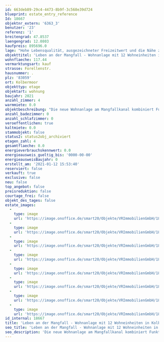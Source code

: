 ```yaml
---
id: 663deb89-29c4-4473-8b9f-3c568e39d724
blueprint: estate_entry_reference
Id: 18667
objektnr_extern: '6363_3'
benutzer: '23'
referenz: '1'
breitengrad: 47.8537
laengengrad: 12.0803
kaufpreis: 895696.0
lage: "Hohe Lebensqualität, ausgezeichneter Freizeitwert und die Nähe zu Rosenheim sind nur einige der vielen Vorzüge, die Sie in Kolbermoor erwarten. Nur einen Steinwurf vom Ortszentrum entfernt, bietet unser Neubauprojekt alles, was das Herz begehrt.\r\n\r\nDie verkehrsgünstige Lage gewährleistet schnelle Wege zu allen öffentlichen Einrichtungen wie Rathaus, Post oder Bahnhof. Sämtliche Geschäfte des täglichen Bedarfs sind innerhalb kurzer Zeit bequem zu erreichen und anschließend kann man bei einem Spaziergang im benachbarten Spinnereipark oder am Mangfallkanal die Seele baumeln lassen.\r\n\r\nEin vielfältiges Einzelhandelsangebot, eine abwechslungsreiche Gastronomie sowie die erstklassige medizinische und schulische  Infrastruktur machen Kolbermoor zu einem hervorragenden Wirtschafts-, Arbeits- und Lebensstandort."
objekttitel: 'Leben an der Mangfall - Wohnanlage mit 12 Wohneinheiten in Kolbermoor'
wohnflaeche: 117.44
vermarktungsart: kauf
strasse: Forellenstr.
hausnummer: .
plz: '83059'
ort: Kolbermoor
objekttyp: etage
objektart: wohnung
baujahr: 2021
anzahl_zimmer: 4
warmmiete: 0.0
objektbeschreibung: "Die neue Wohnanlage am Mangfallkanal kombiniert Funktionalität mit einem Maximum an Wohnqualität. Unter Wohnqualität verstehen wir die harmonische Verbindung aus guter Lage, individueller Architektur und hochwertigen Materialien. \r\n\r\nDas Resultat ist dabei weit mehr als die Summe dieser einzelnen Faktoren. Durch die Grundriss-Varianten der 12 Wohneinheiten gehen wir auf unterschiedlichste Ansprüche ein. \r\n\r\nMit Wohnungsgrößen von 80 m² bis zu 175 m² findet jeder seine ideale Wohnung, um sich zu entfalten – so wird Ihr Apartment zu Ihrem persönlichen Wohlfühlort.\r\n\r\nDie angebotene 4-Zi.-Wohnung befindet sich im 3. Obergeschoss mit Balkon bzw. Dachterrasse nach Süden.\r\nDie abgebildeten Bilder sind Ausstattungsbeispiele.\r\n\r\nDer Kaufpreis für die Wohnung beträgt 839.696,00 €\r\nhinzu kommen 2 TG- Stellplätze für insgesamt 56.000,00 €.\r\nSomit beträgt der Kaufpreis inkl. Stellplätze 895.696,00 €"
anzahl_badezimmer: 0
anzahl_schlafzimmer: 0
veroeffentlichen: true
kaltmiete: 0.0
stammobjekt: false
status2: status2obj_archiviert
etagen_zahl: 4
gesamtflaeche: 0.0
energieverbrauchskennwert: 0.0
energieausweis_gueltig_bis: '0000-00-00'
energieausweisBaujahr: 0
erstellt_am: '2021-01-12 15:53:40'
reserviert: false
verkauft: true
exclusive: false
neu: false
top_angebot: false
preisreduktion: false
courtage_frei: false
objekt_des_tages: false
estate_images:
  -
    type: image
    url: 'https://image.onoffice.de/smart20/Objekte/VRImmobilienGmbH/18667/c0ad0516-bbcd-4da0-875f-54982552cefd.jpg'
  -
    type: image
    url: 'https://image.onoffice.de/smart20/Objekte/VRImmobilienGmbH/18667/ae109bff-fa23-4507-bcf2-281b432e60e9.jpg'
  -
    type: image
    url: 'https://image.onoffice.de/smart20/Objekte/VRImmobilienGmbH/18667/bb900290-2a05-4825-989f-4e639e13c129.jpg'
  -
    type: image
    url: 'https://image.onoffice.de/smart20/Objekte/VRImmobilienGmbH/18667/69553400-d3aa-44db-aebb-bb48a662cb85.jpg'
  -
    type: image
    url: 'https://image.onoffice.de/smart20/Objekte/VRImmobilienGmbH/18667/50c286b9-c55d-4830-88e1-4bd64c68a8f7.jpg'
  -
    type: image
    url: 'https://image.onoffice.de/smart20/Objekte/VRImmobilienGmbH/18667/6a55fa19-ded1-41cf-859a-58ccf9f1a64d.jpg'
  -
    type: image
    url: 'https://image.onoffice.de/smart20/Objekte/VRImmobilienGmbH/18667/ad95dbbf-2caa-4a76-b1df-b7db0040fcb6.jpg'
  -
    type: image
    url: 'https://image.onoffice.de/smart20/Objekte/VRImmobilienGmbH/18667/9fa236d2-1e97-4191-89d3-4fbcbd7a6161.jpg'
id_internal: 18667
title: 'Leben an der Mangfall - Wohnanlage mit 12 Wohneinheiten in Kolbermoor'
seo_title: 'Leben an der Mangfall - Wohnanlage mit 12 Wohneinheiten in Kolbermoor'
seo_description: 'Die neue Wohnanlage am Mangfallkanal kombiniert Funktionalität mit einem Maximum an Wohnqualität. Unter Wohnqualität verstehen wir die harmonische Verbindung'
---
```

